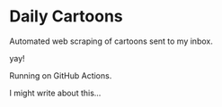 # Daily Cartoons

Automated web scraping of cartoons sent to my inbox.

yay!

Running on GitHub Actions.

I might write about this...
